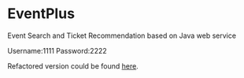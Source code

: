 # EventPlus

Event Search and Ticket Recommendation based on Java web service 

Username:1111
Password:2222

Refactored version could be found [here](https://github.com/ZhekaiJin/EventPlus_Prime).
